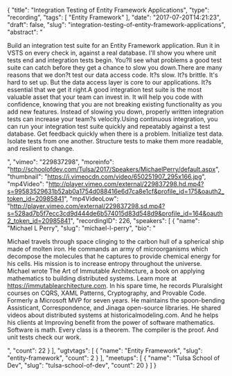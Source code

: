 {
  "title": "Integration Testing of Entity Framework Applications",
  "type": "recording",
  "tags": [
    "Entity Framework"
  ],
  "date": "2017-07-20T14:21:23",
  "draft": false,
  "slug": "integration-testing-of-entity-framework-applications",
  "abstract": "<p>Build an integration test suite for an Entity Framework application. Run it in VSTS on every check in, against a real database. I'll show you where unit tests end and integration tests begin. You?ll see what problems a good test suite can catch before they get a chance to slow you down.There are many reasons that we don?t test our data access code. It?s slow. It?s brittle. It's hard to set up. But the data access layer is core to our applications. It?s essential that we get it right.A good integration test suite is the most valuable asset that your team can invest in. It will help you code with confidence, knowing that you are not breaking existing functionality as you add new features. Instead of slowing you down, properly written integration tests can increase your team?s velocity.Using continuous integration, you can run your integration test suite quickly and repeatably against a test database. Get feedback quickly when there is a problem. Initialize test data. Isolate tests from one another. Structure tests to make them more readable, and resilient to change.</p>",
  "vimeo": "229837298",
  "moreinfo": "http://schoolofdev.com/Tulsa/2017/Speakers/MichaelPerry/default.aspx",
  "thumbnail": "https://i.vimeocdn.com/video/650251907_295x166.jpg",
  "mp4Video": "http://player.vimeo.com/external/229837298.hd.mp4?s=99583529631b52ab0a1754d088416e6d7ca8e1cf&profile_id=175&oauth2_token_id=20985841",
  "mp4VideoLow": "http://player.vimeo.com/external/229837298.sd.mp4?s=528ad7b5f7ecc3cd9d444de6b574015d83d548d9&profile_id=164&oauth2_token_id=20985841",
  "recordingID": 226,
  "speakers": [
    {
      "name": "Michael L Perry",
      "slug": "michael-l-perry",
      "bio": "<p>Michael travels through space clinging to the carbon hull of a spherical ship made of molten iron. He commands an army of microorganisms which decompose the molecules that he captures to provide chemical energy for his cells. His mission is to increase entropy throughout the universe. Michael wrote The Art of Immutable Architecture, a book on applying mathematics to building distributed systems. Learn more at https://immutablearchitecture.com. In his spare time, he records Pluralsight courses on CQRS, XAML Patterns, Cryptography, and Provable Code. Formerly a Microsoft MVP for seven years. He maintains the spoon-bending Assisticant, Correspondence, and Jinaga open-source libraries. He shared videos about distributed systems at historicalmodeling.com. And he helps his clients at Improving benefit from the power of software mathematics. Software is math. Every class is a theorem. The compiler is the proof. And unit tests check our work.</p>",
      "count": 22
    }
  ],
  "ugtvtags": [
    {
      "name": "Entity Framework",
      "slug": "entity-framework",
      "count": 2
    }
  ],
  "meetups": [
    {
      "name": "Tulsa School of Dev",
      "slug": "tulsa-school-of-dev",
      "count": 20
    }
  ]
}
